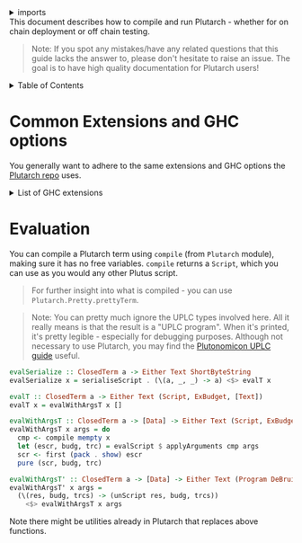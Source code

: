 <details>
<summary> imports </summary>
<p>

```haskell
module Plutarch.Docs.Run (applyArguments, evalT, evalSerialize, evalWithArgsT, evalWithArgsT') where
import Data.Bifunctor (first)
import Data.ByteString.Short (ShortByteString)
import Data.Text (Text, pack)
import Plutarch (ClosedTerm, compile)
import Plutarch.Script (Script (unScript), serialiseScript)
import Plutarch.Evaluate (evalScript, applyArguments)
import PlutusLedgerApi.V1 (Data, ExBudget)
import UntypedPlutusCore (DeBruijn, DefaultFun, DefaultUni, Program)
```

</p>
</details>
This document describes how to compile and run Plutarch - whether for on chain deployment or off chain testing.

> Note: If you spot any mistakes/have any related questions that this guide lacks the answer to, please don't hesitate to raise an issue. The goal is to have high quality documentation for Plutarch users!

<details>
<summary> Table of Contents </summary>

- [Common Extensions and GHC options](#common-extensions-and-ghc-options)
- [Evaluation](#evaluation)

</details>

# Common Extensions and GHC options

You generally want to adhere to the same extensions and GHC options the [Plutarch repo](https://github.com/Plutonomicon/plutarch/blob/master/plutarch.cabal) uses.

<details>
<summary> List of GHC extensions </summary>

- `NoStarIsType`
- `BangPatterns`
- `BinaryLiterals`
- `ConstrainedClassMethods`
- `ConstraintKinds`
- `DataKinds`
- `DeriveAnyClass`
- `DeriveDataTypeable`
- `DeriveFoldable`
- `DeriveFunctor`
- `DeriveGeneric`
- `DeriveLift`
- `DeriveTraversable`
- `DerivingStrategies`
- `DerivingVia`
- `DoAndIfThenElse`
- `EmptyCase`
- `EmptyDataDecls`
- `EmptyDataDeriving`
- `ExistentialQuantification`
- `ExplicitForAll`
- `FlexibleContexts`
- `FlexibleInstances`
- `ForeignFunctionInterface`
- `GADTSyntax`
- `GeneralisedNewtypeDeriving`
- `HexFloatLiterals`
- `ImplicitPrelude`
- `InstanceSigs`
- `KindSignatures`
- `LambdaCase`
- `MonomorphismRestriction`
- `MultiParamTypeClasses`
- `NamedFieldPuns`
- `NamedWildCards`
- `NumericUnderscores`
- `OverloadedStrings`
- `PartialTypeSignatures`
- `PatternGuards`
- `PolyKinds`
- `PostfixOperators`
- `RankNTypes`
- `RelaxedPolyRec`
- `ScopedTypeVariables`
- `StandaloneDeriving`
- `StandaloneKindSignatures`
- `TraditionalRecordSyntax`
- `TupleSections`
- `TypeApplications`
- `TypeFamilies`
- `TypeOperators`
- `TypeSynonymInstances`
- `ViewPatterns`

</details>

# Evaluation

You can compile a Plutarch term using `compile` (from `Plutarch` module), making sure it has no free variables. `compile` returns a `Script`, which you can use as you would any other Plutus script.

> For further insight into what is compiled - you can use `Plutarch.Pretty.prettyTerm`.

> Note: You can pretty much ignore the UPLC types involved here. All it really means is that the result is a "UPLC program". When it's printed, it's pretty legible - especially for debugging purposes. Although not necessary to use Plutarch, you may find the [Plutonomicon UPLC guide](https://github.com/Plutonomicon/plutonomicon/blob/main/uplc.md) useful.

```haskell
evalSerialize :: ClosedTerm a -> Either Text ShortByteString
evalSerialize x = serialiseScript . (\(a, _, _) -> a) <$> evalT x

evalT :: ClosedTerm a -> Either Text (Script, ExBudget, [Text])
evalT x = evalWithArgsT x []

evalWithArgsT :: ClosedTerm a -> [Data] -> Either Text (Script, ExBudget, [Text])
evalWithArgsT x args = do
  cmp <- compile mempty x
  let (escr, budg, trc) = evalScript $ applyArguments cmp args
  scr <- first (pack . show) escr
  pure (scr, budg, trc)

evalWithArgsT' :: ClosedTerm a -> [Data] -> Either Text (Program DeBruijn DefaultUni DefaultFun (), ExBudget, [Text])
evalWithArgsT' x args =
  (\(res, budg, trcs) -> (unScript res, budg, trcs))
    <$> evalWithArgsT x args
```

Note there might be utilities already in Plutarch that replaces above functions.

